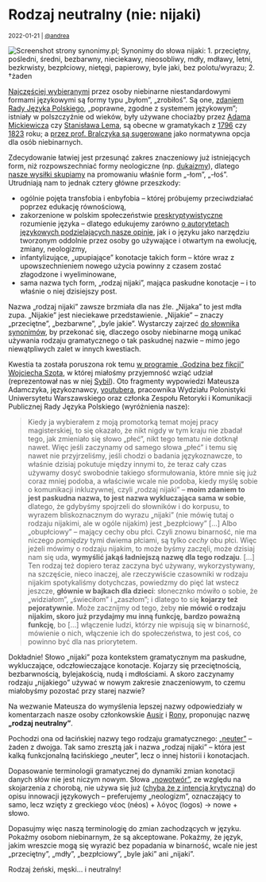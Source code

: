 # Rodzaj neutralny (nie: nijaki)

<small>2022-01-21 | [@andrea](/@andrea)</small>

![Screenshot strony synonimy.pl; Synonimy do słowa nijaki: 1. przeciętny, pośledni, średni, bezbarwny, nieciekawy, nieosobliwy, mdły, mdławy, letni, bezkrwisty, bezpłciowy, nietęgi, papierowy, byle jaki, bez polotu/wyrazu; 2. †żaden](/img-local/blog/synonimy-nijaki.png)

[Najczęściej wybieranymi](/blog/spis-2021) przez osoby niebinarne niestandardowymi formami językowymi są formy typu „byłom”, „zrobiłoś”.
Są one, [zdaniem Rady Języka Polskiego](https://rjp.pan.pl/index.php?option=com_content&view=article&id=317:byom-byo&catid=44&Itemid=208),
„poprawne, zgodne z systemem językowym”; istniały w polszczyźnie od wieków, były używane
chociażby przez [Adama Mickiewicza](/korpus#Liryki%20loza%C5%84skie) czy [Stanisława Lema](/korpus#Lem%20Maska),
są obecne w gramatykach z [1796](/korpus#Alexander%20Adamowicz) czy [1823](/korpus#Maksymilian%20Jakubowicz) roku;
a [przez prof. Bralczyka są sugerowane](https://ksiazki.wp.pl/w-tvp-wysmiewali-osoby-niebinarne-profesor-bralczyk-rozumie-dlaczego-6616979703601760a)
jako normatywna opcja dla osób niebinarnych.

Zdecydowanie łatwiej jest przesunąć zakres znaczeniowy już istniejących form, niż rozpowszechniać formy neologiczne (np. [dukaizmy](/onu)),
dlatego [nasze wysiłki skupiamy](/manifest) na promowaniu właśnie form „-łom”, „-łoś”.
Utrudniają nam to jednak cztery główne przeszkody:

 - ogólnie pojęta transfobia i enbyfobia – której próbujemy przeciwdziałać poprzez edukację równościową,
 - zakorzenione w polskim społeczeństwie [preskryptywistyczne](https://pl.wikipedia.org/wiki/Preskryptywizm_(j%C4%99zykoznawstwo)) rozumienie języka – 
    dlatego edukujemy zarówno [o autorytetach językowych podzielających nasze opinie](/nauka),
    jak i o języku jako narzędziu tworzonym oddolnie przez osoby go używające i otwartym na ewolucję, zmiany, neologizmy,
 - infantylizujące, „upupiające” konotacje takich form – które wraz z upowszechnieniem nowego użycia powinny z czasem zostać złagodzone i wyeliminowane,
 - sama nazwa tych form, „rodzaj nijaki”, mająca paskudne konotacje – i to właśnie o niej dzisiejszy post.

Nazwa „rodzaj nijaki” zawsze brzmiała dla nas źle.
„Nijaka” to jest mdła zupa. „Nijakie” jest nieciekawe przedstawienie. „Nijakie” – znaczy „przeciętne”, „bezbarwne”, „byle jakie”.
Wystarczy zajrzeć [do słownika synonimów](https://www.synonimy.pl/synonim/nijaki/), by przekonać się,
dlaczego osoby niebinarne mogą unikać używania rodzaju gramatycznego o tak paskudnej nazwie – mimo jego niewątpliwych zalet w innych kwestiach.

Kwestia ta została poruszona rok temu [w programie „Godzina bez fikcji” Wojciecha Szota](https://youtu.be/HOQazoVKf3c?t=1793),
w której miałośmy przyjemność wziąć udział (reprezentował nas w niej [Sybil](/@Sybil)).
Oto fragmenty wypowiedzi Mateusza Adamczyka, językoznawcy, [youtubera](https://www.youtube.com/c/MateuszAdamczykVlog),
pracownika Wydziału Polonistyki Uniwersytetu Warszawskiego oraz członka Zespołu Retoryki i Komunikacji Publicznej Rady Języka Polskiego
(wyróżnienia nasze):

> Kiedy ja wybierałem z moją promotorką temat mojej pracy magisterskiej, to się okazało,
> że nikt nigdy w tym kraju nie zbadał tego, jak zmieniało się słowo „płeć”, nikt tego tematu nie dotknął nawet.
> Więc jeśli zaczynamy od samego słowa „płeć” i temu się nawet nie przyjrzeliśmy, jeśli chodzi o badania językoznawcze,
> to właśnie dzisiaj pokutuje między innymi to, że teraz cały czas używamy dosyć swobodnie takiego sformułowania,
> które mnie się już coraz mniej podoba, a właściwie wcale nie podoba, kiedy myślę sobie o komunikacji inkluzywnej,
> czyli „rodzaj nijaki” – **moim zdaniem to jest paskudna nazwa, to jest nazwa wykluczająca sama w sobie**,
> dlatego, że gdybyśmy spojrzeli do słowników i do korpusu,
> to wyrazem bliskoznacznym do wyrazu „nijaki” (nie mówię tutaj o rodzaju nijakimi, ale w ogóle nijakim) jest „bezpłciowy” […]
> Albo „obupłciowy” – mający cechy obu płci. Czyli znowu binarność, nie ma niczego _pomiędzy_ tymi dwiema płciami,
> są tylko _cechy_ obu płci.
> Więc jeżeli mówimy o rodzaju nijakim, to może byśmy zaczęli, może dzisiaj nam się uda,
> **wymyślić jakąś ładniejszą nazwę dla tego rodzaju**. […]
> Ten rodzaj też dopiero teraz zaczyna być używany, wykorzystywany, na szczęście, nieco inaczej,
> ale rzeczywiście czasowniki w rodzaju nijakim spotykaliśmy dotychczas, powiedzmy do pięć lat wstecz jeszcze,
> **głównie w bajkach dla dzieci**: słonecznko mówiło o sobie, że „widziałom”, „świeciłom” i „zaszłom”;
> i dlatego to się **kojarzy też pejoratywnie**.
> Może zacznijmy od tego, żeby **nie mówić o rodzaju nijakim, skoro już przydajmy mu inną funkcję, bardzo poważną funkcję**,
> bo […] włączenie ludzi, którzy nie wpisują się w binarność, mówienie o nich, włączenie ich do społeczeństwa,
> to jest coś, co powinno być dla nas priorytetem. 

Dokładnie! Słowo „nijaki” poza kontekstem gramatycznym ma paskudne, wykluczające, odczłowieczające konotacje.
Kojarzy się przeciętnością, bezbarwnością, bylejakością, nudą i mdłościami.
A skoro zaczynamy rodzaju „nijakiego” używać w nowym zakresie znaczeniowym, to czemu miałobyśmy pozostać przy starej nazwie?

Na wezwanie Mateusza do wymyślenia lepszej nazwy odpowiedziały w komentarzach nasze osoby członkowskie [Ausir](/@Ausir) i [Rony](/@Rony),
proponując nazwę **„rodzaj neutralny”**.

Pochodzi ona od łacińskiej nazwy tego rodzaju gramatycznego: [„neuter”](https://en.wiktionary.org/wiki/neuter#Latin) – żaden z dwojga.
Tak samo zresztą jak i nazwa „rodzaj nijaki” – która jest kalką funkcjonalną łacińskiego „neuter”, lecz o innej historii i konotacjach.

Dopasowanie terminologii gramatycznej do dynamiki zmian konotacji danych słów nie jest niczym nowym.
Słowa [„nowotwór”](https://pl.wiktionary.org/wiki/nowotw%C3%B3r), ze względu na skojarzenia z chorobą,
nie używa się już ([chyba że z intencją krytyczną](https://sjp.pwn.pl/poradnia/haslo/nowotwor-b-jezykowy-b;6913.html))
do opisu innowacji językowych – preferujemy „neologizm”, oznaczający to samo,
lecz wzięty z greckiego νέος (néos) + λόγος (logos) → nowe + słowo.

Dopasujmy więc naszą terminologię do zmian zachodzących w języku.
Pokażmy osobom niebinarnym, że są akceptowane.
Pokażmy, że język, jakim wreszcie mogą się wyrazić bez popadania w binarność,
wcale nie jest „przeciętny”, „mdły”, „bezpłciowy”, „byle jaki” ani „nijaki”.

Rodzaj żeński, męski… i neutralny!
